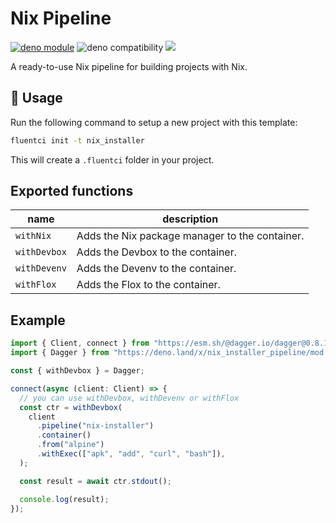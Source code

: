 # Nix Pipeline

[![deno module](https://shield.deno.dev/x/nix_installer_pipeline)](https://deno.land/x/nix_installer_pipeline)
![deno compatibility](https://shield.deno.dev/deno/^1.34)
[![](https://img.shields.io/codecov/c/gh/fluent-ci-templates/nix-installer-pipeline)](https://codecov.io/gh/fluent-ci-templates/nix-installer-pipeline)

A ready-to-use Nix pipeline for building projects with Nix.

## 🚀 Usage

Run the following command to setup a new project with this template:

```bash
fluentci init -t nix_installer
```

This will create a `.fluentci` folder in your project.

## Exported functions

| name         | description                                    |
| ------------ | ---------------------------------------------- |
| `withNix`    | Adds the Nix package manager to the container. |
| `withDevbox` | Adds the Devbox to the container.              |
| `withDevenv` | Adds the Devenv to the container.              |
| `withFlox`   | Adds the Flox to the container.                |

## Example

```typescript
import { Client, connect } from "https://esm.sh/@dagger.io/dagger@0.8.1";
import { Dagger } from "https://deno.land/x/nix_installer_pipeline/mod.ts";

const { withDevbox } = Dagger;

connect(async (client: Client) => {
  // you can use withDevbox, withDevenv or withFlox
  const ctr = withDevbox(
    client
      .pipeline("nix-installer")
      .container()
      .from("alpine")
      .withExec(["apk", "add", "curl", "bash"]),
  );

  const result = await ctr.stdout();

  console.log(result);
});
```
